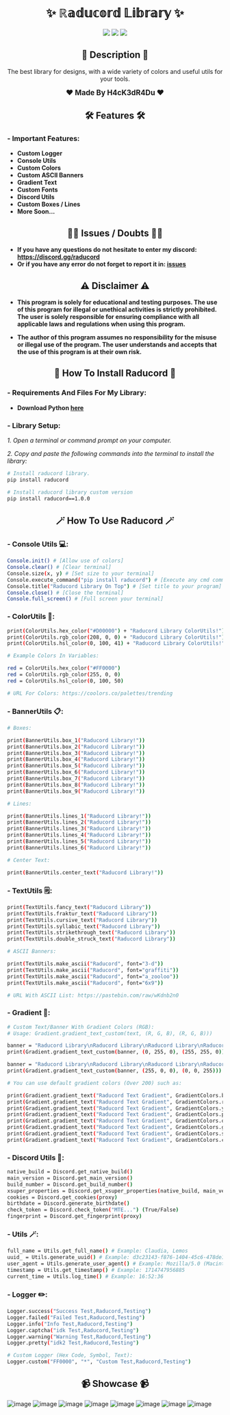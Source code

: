 <h1 align="center">✨ ℝ𝕒𝕕𝕦𝕔𝕠𝕣𝕕 𝕃𝕚𝕓𝕣𝕒𝕣𝕪 ✨</h1>

<p align="center">
  <img src="https://img.shields.io/github/license/H4cK3dR4Du/raducord.svg?style=for-the-badge&labelColor=black&color=c1121f&logo=IOTA"/>
  <img src="https://img.shields.io/github/stars/H4cK3dR4Du/raducord.svg?style=for-the-badge&labelColor=black&color=c1121f&logo=IOTA"/>
  <img src="https://img.shields.io/github/languages/top/H4cK3dR4Du/raducord.svg?style=for-the-badge&labelColor=black&color=c1121f&logo=javascript"/>
</p>

<h2 align="center"> 📝 Description 📝 </h2>

<p align="center">
  The best library for designs, with a wide variety of colors and useful utils for your tools.
</p>

<p align="center">
  <b><big>❤️ Made By H4cK3dR4Du ❤️</big></b>
</p>

<h2 align="center"> 🛠️ Features 🛠️ </h2>

### - Important Features:

- **Custom Logger**
- **Console Utils**
- **Custom Colors**
- **Custom ASCII Banners**
- **Gradient Text**
- **Custom Fonts**
- **Discord Utils**
- **Custom Boxes / Lines**
- **More Soon...**

<h2 align="center"> 🤷‍♂️ Issues / Doubts 🤷‍♂️</h2>

- **If you have any questions do not hesitate to enter my discord: https://discord.gg/raducord**
- **Or if you have any error do not forget to report it in: [issues](https://github.com/H4cK3dR4Du/raducord/issues/new)**

<h2 align="center"> ⚠️ Disclaimer ⚠️ </h2>

- **This program is solely for educational and testing purposes. The use of this program for illegal or unethical activities is strictly prohibited. The user is solely responsible for ensuring compliance with all applicable laws and regulations when using this program.**

- **The author of this program assumes no responsibility for the misuse or illegal use of the program. The user understands and accepts that the use of this program is at their own risk.**

<h2 align="center"> 🚀 How To Install Raducord 🚀 </h2>

### - Requirements And Files For My Library:

- **Download Python [here](https://www.python.org/downloads/)**

### - Library Setup:

*1. Open a terminal or command prompt on your computer.*

*2. Copy and paste the following commands into the terminal to install the library:*
   
```bash
# Install raducord library.
pip install raducord

# Install raducord library custom version
pip install raducord==1.0.0
```

<h2 align="center"> 🪄 How To Use Raducord 🪄 </h2>

### - Console Utils 💻:

```bash
Console.init() # [Allow use of colors]
Console.clear() # [Clear terminal]
Console.size(x, y) # [Set size to your terminal]
Console.execute_command("pip install raducord") # [Execute any cmd command]
Console.title("Raducord Library On Top") # [Set title to your program]
Console.close() # [Close the terminal]
Console.full_screen() # [Full screen your terminal]
```

### - ColorUtils 🌈:

```bash
print(ColorUtils.hex_color("#D00000") + "Raducord Library ColorUtils!") # [Use any color by its HEX code]
print(ColorUtils.rgb_color(208, 0, 0) + "Raducord Library ColorUtils!") # [Use any color by its RGB code]
print(ColorUtils.hsl_color(0, 100, 41) + "Raducord Library ColorUtils!") # [Use any color by its HSL code]

# Example Colors In Variables:

red = ColorUtils.hex_color("#FF0000")
red = ColorUtils.rgb_color(255, 0, 0)
red = ColorUtils.hsl_color(0, 100, 50)

# URL For Colors: https://coolors.co/palettes/trending
```

### - BannerUtils 📋:

```bash
# Boxes:

print(BannerUtils.box_1("Raducord Library!"))
print(BannerUtils.box_2("Raducord Library!"))
print(BannerUtils.box_3("Raducord Library!"))
print(BannerUtils.box_4("Raducord Library!"))
print(BannerUtils.box_5("Raducord Library!"))
print(BannerUtils.box_6("Raducord Library!"))
print(BannerUtils.box_7("Raducord Library!"))
print(BannerUtils.box_8("Raducord Library!"))
print(BannerUtils.box_9("Raducord Library!"))

# Lines:

print(BannerUtils.lines_1("Raducord Library!"))
print(BannerUtils.lines_2("Raducord Library!"))
print(BannerUtils.lines_3("Raducord Library!"))
print(BannerUtils.lines_4("Raducord Library!"))
print(BannerUtils.lines_5("Raducord Library!"))
print(BannerUtils.lines_6("Raducord Library!"))

# Center Text:

print(BannerUtils.center_text("Raducord Library!"))
```

### - TextUtils 🗒️:

```bash
print(TextUtils.fancy_text("Raducord Library"))
print(TextUtils.fraktur_text("Raducord Library"))
print(TextUtils.cursive_text("Raducord Library"))
print(TextUtils.syllabic_text("Raducord Library"))
print(TextUtils.strikethrough_text("Raducord Library"))
print(TextUtils.double_struck_text("Raducord Library"))

# ASCII Banners:

print(TextUtils.make_ascii("Raducord", font="3-d"))
print(TextUtils.make_ascii("Raducord", font="graffiti"))
print(TextUtils.make_ascii("Raducord", font="a_zooloo"))
print(TextUtils.make_ascii("Raducord", font="6x9"))

# URL With ASCII List: https://pastebin.com/raw/wKdnb2n0
```

### - Gradient 🍧:

```bash
# Custom Text/Banner With Gradient Colors (RGB):
# Usage: Gradient.gradient_text_custom(text, (R, G, B), (R, G, B)))

banner = "Raducord Library\nRaducord Library\nRaducord Library\nRaducord Library\nRaducord Library\nRaducord Library"
print(Gradient.gradient_text_custom(banner, (0, 255, 0), (255, 255, 0)))

banner = "Raducord Library\nRaducord Library\nRaducord Library\nRaducord Library\nRaducord Library\nRaducord Library"
print(Gradient.gradient_text_custom(banner, (255, 0, 0), (0, 0, 255)))

# You can use default gradient colors (Over 200) such as:

print(Gradient.gradient_text("Raducord Text Gradient", GradientColors.blue_to_green))
print(Gradient.gradient_text("Raducord Text Gradient", GradientColors.red_to_blue))
print(Gradient.gradient_text("Raducord Text Gradient", GradientColors.yellow_to_gray))
print(Gradient.gradient_text("Raducord Text Gradient", GradientColors.pink_to_orange))
print(Gradient.gradient_text("Raducord Text Gradient", GradientColors.orange_to_blue))
print(Gradient.gradient_text("Raducord Text Gradient", GradientColors.gold_to_red))
print(Gradient.gradient_text("Raducord Text Gradient", GradientColors.silver_to_blue))
print(Gradient.gradient_text("Raducord Text Gradient", GradientColors.cyan_to_green))
```

### - Discord Utils 🥏:

```bash
native_build = Discord.get_native_build()
main_version = Discord.get_main_version()
build_number = Discord.get_build_number()
xsuper_properties = Discord.get_xsuper_properties(native_build, main_version, build_number)
cookies = Discord.get_cookies(proxy)
birthdate = Discord.generate_birthdate()
check_token = Discord.check_token("MTE...") (True/False)
fingerprint = Discord.get_fingerprint(proxy)
```

### - Utils 🪄:

```bash
full_name = Utils.get_full_name() # Example: Claudia, Lemos
uuid_ = Utils.generate_uuid() # Example: d3c23143-f876-1404-45c6-478de1899d0f
user_agent = Utils.generate_user_agent() # Example: Mozilla/5.0 (Macintosh; Intel Mac OS X 10_15_7) AppleWebKit/537.36 (KHTML, like Gecko) Chrome/117.0.0.0 Safari/537.36
timestamp = Utils.get_timestamp() # Example: 1714747956885
current_time = Utils.log_time() # Example: 16:52:36
```

### - Logger ✏️:

```bash
Logger.success("Success Test,Raducord,Testing")
Logger.failed("Failed Test,Raducord,Testing")
Logger.info("Info Test,Raducord,Testing")
Logger.captcha("idk Test,Raducord,Testing")
Logger.warning("Warning Test,Raducord,Testing")
Logger.pretty("idk2 Test,Raducord,Testing")

# Custom Logger (Hex Code, Symbol, Text):
Logger.custom("FF0000", "*", "Custom Test,Raducord,Testing")
```

<h2 align="center"> 📹 Showcase 📹 </h2>

![image](https://github.com/H4cK3dR4Du/raducord/assets/118562174/1f4ec630-131c-446f-8169-e82881d45e1b)
![image](https://github.com/H4cK3dR4Du/raducord/assets/118562174/0b050fb3-d8dc-4d79-ac79-fdfaa667cf14)
![image](https://github.com/H4cK3dR4Du/raducord/assets/118562174/ebf7e315-63a2-485b-867a-5dfc457b8b29)
![image](https://github.com/H4cK3dR4Du/raducord/assets/118562174/d7d4ef0b-df52-4f94-ab46-3a05ee65cc0d)
![image](https://github.com/H4cK3dR4Du/raducord/assets/118562174/a8db6296-d6d0-4764-8512-8bd09e1f4fe1)
![image](https://github.com/H4cK3dR4Du/raducord/assets/118562174/f2913349-e9fb-46b6-84ba-a5230d479365)
![image](https://github.com/H4cK3dR4Du/raducord/assets/118562174/79c4c427-9eaa-4de2-a992-e196f3eec2d9)
![image](https://github.com/H4cK3dR4Du/raducord/assets/118562174/fa53415c-5fdb-4f1e-be73-75be1916b75f)
